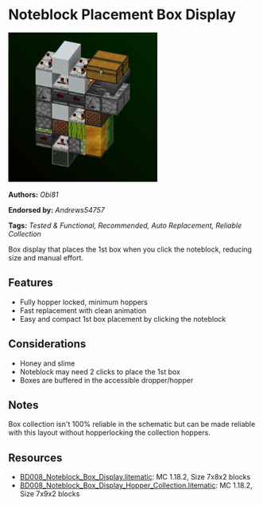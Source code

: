 # Noteblock Placement Box Display
<img alt="powerfulboxdisplay.png" src="images/powerfulboxdisplay.png?raw=1" height="300px">

**Authors:** *Obi81*

**Endorsed by:** *Andrews54757*

**Tags:** *Tested & Functional, Recommended, Auto Replacement, Reliable Collection*

Box display that places the 1st box when you click the noteblock, reducing size and manual effort.

## Features
- Fully hopper locked, minimum hoppers
- Fast replacement with clean animation
- Easy and compact 1st box placement by clicking the noteblock

## Considerations
- Honey and slime
- Noteblock may need 2 clicks to place the 1st box
- Boxes are buffered in the accessible dropper/hopper

## Notes
Box collection isn't 100% reliable in the schematic but can be made reliable with this layout without hopperlocking the collection hoppers.

## Resources
- [BD008_Noteblock_Box_Display.litematic](attachments/BD008_Noteblock_Box_Display.litematic): MC 1.18.2, Size 7x8x2 blocks
- [BD008_Noteblock_Box_Display_Hopper_Collection.litematic](attachments/BD008_Noteblock_Box_Display_Hopper_Collection.litematic): MC 1.18.2, Size 7x9x2 blocks
